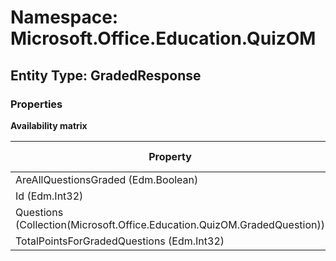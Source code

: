 # Namespace: Microsoft.Office.Education.QuizOM

## Entity Type: GradedResponse

### Properties

**Availability matrix**

Property | SPO | SP 2019 | SP 2016 | SP 2013
----------|:---:|:-------:|:-------:|:-------:
AreAllQuestionsGraded (Edm.Boolean) | ❌ | ❌ | ❌ | ✅
Id (Edm.Int32) | ❌ | ❌ | ❌ | ✅
Questions (Collection(Microsoft.Office.Education.QuizOM.GradedQuestion)) | ❌ | ❌ | ❌ | ✅
TotalPointsForGradedQuestions (Edm.Int32) | ❌ | ❌ | ❌ | ✅
